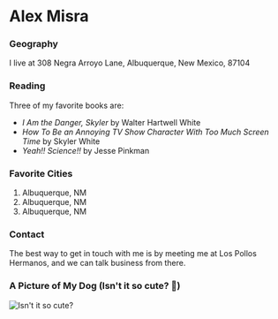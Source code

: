 # Alex Misra

### Geography

I live at 308 Negra Arroyo Lane, Albuquerque, New Mexico, 87104

### Reading

Three of my favorite books are:

- *I Am the Danger, Skyler* by Walter Hartwell White
- *How To Be an Annoying TV Show Character With Too Much Screen Time* by Skyler White
- *Yeah!! Science!!* by Jesse Pinkman

### Favorite Cities

1. Albuquerque, NM
2. Albuquerque, NM
3. Albuquerque, NM

### Contact

The best way to get in touch with me is by meeting me at Los Pollos Hermanos, and we can talk business from there.

### A Picture of My Dog (Isn't it so cute? 🥺)

![Isn't it so cute?](https://www.usatoday.com/gcdn/-mm-/ac138ae3e5d56d378a81ec1264d6a985fa02c339/c=0-0-1536-2048/local/-/media/2018/03/14/USATODAY/USATODAY/636566505390831036-yogi.jpg)

